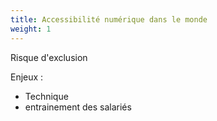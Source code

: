 ```yaml
---
title: Accessibilité numérique dans le monde
weight: 1
---
```


Risque d'exclusion

Enjeux : 
 - Technique
 - entrainement des salariés